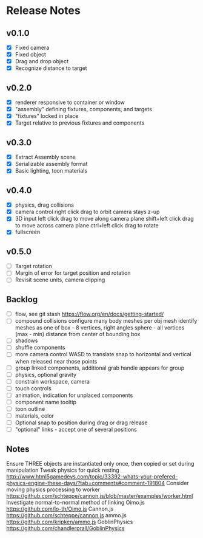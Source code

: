 # Release Notes

## v0.1.0
- [x] Fixed camera
- [x] Fixed object
- [x] Drag and drop object
- [x] Recognize distance to target

## v0.2.0
- [x] renderer responsive to container or window
- [x] "assembly" defining fixtures, components, and targets
- [x] "fixtures" locked in place
- [x] Target relative to previous fixtures and components

## v0.3.0
- [x] Extract Assembly scene
- [x] Serializable assembly format
- [x] Basic lighting, toon materials

## v0.4.0
- [x] physics, drag collisions
- [x] camera control
    right click drag to orbit
    camera stays z-up
- [x] 3D input
    left click drag to move along camera plane
    shift+left click drag to move across camera plane
    ctrl+left click drag to rotate
- [x] fullscreen

## v0.5.0
- [ ] Target rotation
- [ ] Margin of error for target position and rotation
- [ ] Revisit scene units, camera clipping

## Backlog
- [ ] flow, see git stash https://flow.org/en/docs/getting-started/
- [ ] compound collisions
    configure many body meshes per obj mesh
    identify meshes as one of
      box - 8 vertices, right angles
      sphere - all vertices (max - min) distance from center of bounding box
- [ ] shadows
- [ ] shuffle components
- [ ] more camera control
    WASD to translate
    snap to horizontal and vertical when released near those points
- [ ] group linked components, additional grab handle appears for group
- [ ] physics, optional gravity
- [ ] constrain workspace, camera
- [ ] touch controls
- [ ] animation, indication for unplaced components
- [ ] component name tooltip
- [ ] toon outline
- [ ] materials, color
- [ ] Optional snap to position during drag or drag release
- [ ] "optional" links - accept one of several positions

## Notes

Ensure THREE objects are instantiated only once, then copied or set during manipulation
Tweak physics for quick resting http://www.html5gamedevs.com/topic/33392-whats-your-prefered-physics-engine-these-days/?tab=comments#comment-191804
Consider moving physics processing to worker https://github.com/schteppe/cannon.js/blob/master/examples/worker.html
Investigate normal-to-normal method of linking
Oimo.js https://github.com/lo-th/Oimo.js
Cannon.js https://github.com/schteppe/cannon.js
ammo.js https://github.com/kripken/ammo.js
GoblinPhysics https://github.com/chandlerprall/GoblinPhysics

